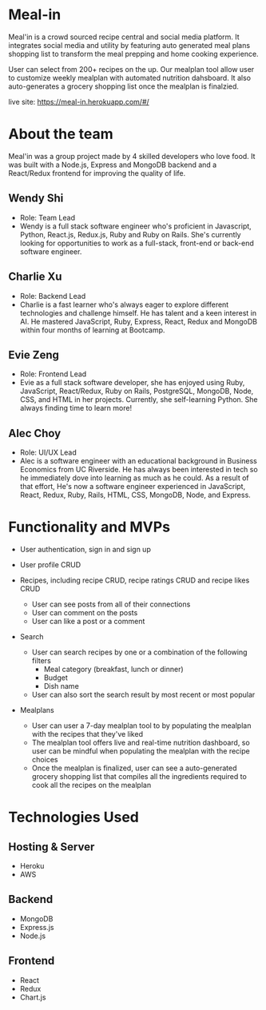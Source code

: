 # Meal-in

Meal'in is a crowd sourced recipe central and social media platform. It integrates social media and utility by featuring auto generated meal plans shopping list to transform the meal prepping and home cooking experience.

User can select from 200+ recipes on the up. Our mealplan tool allow user to customize weekly mealplan with automated nutrition dahsboard. It also auto-generates a grocery shopping list once the mealplan is finalzied. 

live site: https://meal-in.herokuapp.com/#/

# About the team

Meal'in was a group project made by 4 skilled developers who love food. It was built with a Node.js, Express and MongoDB backend and a React/Redux frontend for improving the quality of life.

## Wendy Shi
* Role: Team Lead
* Wendy is a full stack software engineer who's proficient in Javascript, Python, React.js, Redux.js, Ruby and Ruby on Rails. She's currently looking for opportunities to work as a full-stack, front-end or back-end software engineer.

## Charlie Xu
* Role: Backend Lead
* Charlie is a fast learner who's always eager to explore different technologies and challenge himself. He has talent and a keen interest in AI. He mastered JavaScript, Ruby, Express, React, Redux and MongoDB within four months of learning at Bootcamp.

## Evie Zeng
* Role: Frontend Lead
* Evie as a full stack software developer, she has enjoyed using Ruby, JavaScript, React/Redux, Ruby on Rails, PostgreSQL, MongoDB, Node, CSS, and HTML in her projects. Currently, she self-learning Python. She always finding time to learn more!

## Alec Choy
* Role: UI/UX Lead
* Alec is a software engineer with an educational background in Business Economics from UC Riverside. He has always been interested in tech so he immediately dove into learning as much as he could. As a result of that effort, He's now a software engineer experienced in JavaScript, React, Redux, Ruby, Rails, HTML, CSS, MongoDB, Node, and Express.




# Functionality and MVPs

* User authentication, sign in and sign up

* User profile CRUD

* Recipes, including recipe CRUD, recipe ratings CRUD and recipe likes CRUD
    * User can see posts from all of their connections
    * User can comment on the posts
    * User can like a post or a comment 
* Search
    * User can search recipes by one or a combination of the following filters
        * Meal category (breakfast, lunch or dinner)
        * Budget
        * Dish name
    * User can also sort the search result by most recent or most popular
* Mealplans
    * User can user a 7-day mealplan tool to by populating the mealplan with the recipes that they've liked
    * The mealplan tool offers live and real-time nutrition dashboard, so user can be mindful when populating the mealplan with the recipe choices
    * Once the mealplan is finalized, user can see a auto-generated grocery shopping list that compiles all the ingredients required to cook all the recipes on the mealplan

# Technologies Used

 ## Hosting & Server
  * Heroku
  * AWS
 ## Backend
 * MongoDB
 * Express.js
 * Node.js
 ## Frontend
 * React
 * Redux
 * Chart.js




